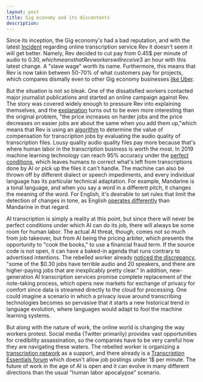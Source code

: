 ```yaml
---
layout: post
title: Gig economy and its discontents
description: 
---
```


Since its inception, the Gig economy's had a bad reputation, and with the latest <a href="https://www.nytimes.com/2019/11/19/style/rev-transcription-workers-gig-economy.html">Incident</a> regarding online transcription service Rev it doesn't seem it will get better. Namely, Rev decided to cut pay from 0.45$ per minute of audio to 0.30$, which means that Rev workers will receive 3$ an hour with this latest change. A "slave wage" worth its name.  Furthermore, this means that Rev is now takin between 50-70% of what customers pay for projects, which compares dismally even to other Gig economy businesses <a href="https://twitter.com/nathanielpopper/status/1196873974547746816">like Uber</a>.


But the situation is not so bleak. One of the dissatisfied workers contacted major journalist publications and started an online campaign against Rev. The story was covered widely enough to pressure Rev into explaining themselves, and the <a href="https://gizmodo.com/rev-ceo-we-got-a-few-things-wrong-1839871943">explanation</a> turns out to be even more interesting than the original problem, "the price increases on harder jobs and the price decreases on easier jobs are about the same when you add them up,"which means that Rev is using an <a href="https://www.fastcompany.com/90429522/yet-another-gig-company-is-changing-the-rules-for-workers">algorithm</a> to determine the value of compensation for transcription jobs by evaluating the audio quality of transcription files. Lousy quality audio quality files pay more because that's where human labor in the transcription business is worth the most. In 2019 machine learning technology can reach 95% accuracy under the <a href="https://www.nytimes.com/2019/10/02/technology/automatic-speech-transcription-ai.html">perfect conditions</a>, which leaves humans to correct what's left from transcriptions done by AI or pick up the files it can't handle. The machine can also be thrown off by different dialect or speech impediments, and every individual language has its particular technical adaptation. For example, Mandarine is a tonal language, and when you say a word in a different pitch, it changes the meaning of the word. For English, it's desirable to set rules that limit the detection of changes in tone, as English <a href="https://medium.com/s-c-a-l-e/how-baidu-mastered-mandarin-with-deep-learning-and-lots-of-data-1d94032564a5">operates differently</a> than Mandarine in that regard.


AI transcription is simply a reality at this point, but since there will never be perfect conditions under which AI can do its job, there will always be some room for human labor. The actual AI threat, though, comes not so much from job takeover, but from AI being the pricing arbiter, which presents the opportunity to "cook the books," to use a financial fraud term. If the source code is not open, it can have a baked-in agenda that runs contrary to advertised intentions. The rebelled worker already <a href="https://medium.com/s-c-a-l-e/how-baidu-mastered-mandarin-with-deep-learning-and-lots-of-data-1d94032564a5">noticed the discrepancy</a>, "some of the $0.30 jobs have terrible audio and 20 speakers, and there are higher-paying jobs that are inexplicably pretty clear." In addition, new-generation AI transcription services promise complete replacement of the note-taking process, which opens new markets for exchange of privacy for comfort since data is streamed directly to the cloud for processing. One could imagine a scenario in which a privacy issue around transcribing technologies becomes so pervasive that it starts a new historical trend in language evolution, where languages would adapt to fool the machine learning systems. 

But along with the nature of work, the online world is changing the way workers protest. Social media (Twitter primarily) provides vast opportunities for credibility assassination, so the companies have to be very careful how they are navigating these waters. The rebelled worker is organizing a <a href="https://transcription.network/login">transcription network</a> as a support, and there already is a <a href="https://www.transcriptionessentials.com/index.php">Transcription Essentials forum</a> which doesn't allow job postings under 1$ per minute. The future of work in the age of AI is open and it can evolve in many different directions than the usual "human labor apocalypse" scenario. 














